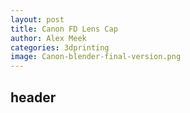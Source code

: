 ```yaml
---
layout: post
title: Canon FD Lens Cap
author: Alex Meek
categories: 3dprinting
image: Canon-blender-final-version.png
---
```


## header